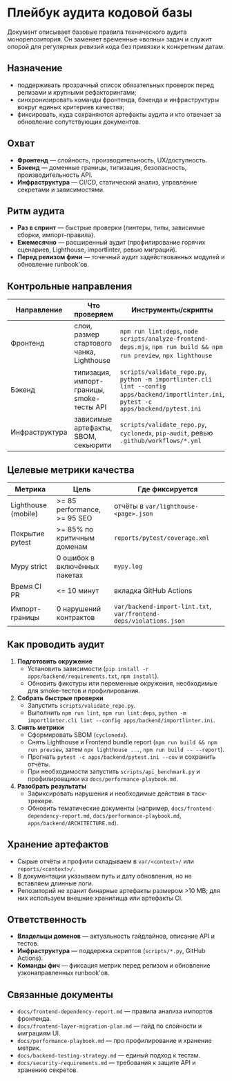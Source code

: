 # Плейбук аудита кодовой базы

Документ описывает базовые правила технического аудита монорепозитория. Он заменяет временные «волны» задач и служит опорой для регулярных ревизий кода без привязки к конкретным датам.

## Назначение
- поддерживать прозрачный список обязательных проверок перед релизами и крупными рефакторингами;
- синхронизировать команды фронтенда, бэкенда и инфраструктуры вокруг единых критериев качества;
- фиксировать, куда сохраняются артефакты аудита и кто отвечает за обновление сопутствующих документов.

## Охват
- **Фронтенд** — слойность, производительность, UX/доступность.
- **Бэкенд** — доменные границы, типизация, безопасность, производительность API.
- **Инфраструктура** — CI/CD, статический анализ, управление секретами и зависимостями.

## Ритм аудита
- **Раз в спринт** — быстрые проверки (линтеры, типы, зависимые сборки, импорт-правила).
- **Ежемесячно** — расширенный аудит (профилирование горячих сценариев, Lighthouse, importlinter, ревью миграций).
- **Перед релизом фичи** — точечный аудит задействованных модулей и обновление runbook'ов.

## Контрольные направления
| Направление | Что проверяем | Инструменты/скрипты |
|-------------|---------------|----------------------|
| Фронтенд | слои, размер стартового чанка, Lighthouse | `npm run lint:deps`, `node scripts/analyze-frontend-deps.mjs`, `npm run build && npm run preview`, `npx lighthouse` |
| Бэкенд | типизация, импорт-границы, smoke-тесты API | `scripts/validate_repo.py`, `python -m importlinter.cli lint --config apps/backend/importlinter.ini`, `pytest -c apps/backend/pytest.ini` |
| Инфраструктура | зависимые артефакты, SBOM, секьюрити | `scripts/validate_repo.py`, `cyclonedx`, `pip-audit`, ревью `.github/workflows/*.yml` |

## Целевые метрики качества
| Метрика | Цель | Где фиксируется |
|---------|------|-----------------|
| Lighthouse (mobile) | >= 85 performance, >= 95 SEO | отчёты в `var/lighthouse-<page>.json` |
| Покрытие pytest | >= 85% по критичным доменам | `reports/pytest/coverage.xml` |
| Mypy strict | 0 ошибок в включённых пакетах | `mypy.log` |
| Время CI PR | <= 10 минут | вкладка GitHub Actions |
| Импорт-границы | 0 нарушений контрактов | `var/backend-import-lint.txt`, `var/frontend-deps/violations.json` |

## Как проводить аудит
1. **Подготовить окружение**  
   - Установить зависимости (`pip install -r apps/backend/requirements.txt`, `npm install`).  
   - Обновить фикстуры или переменные окружения, необходимые для smoke-тестов и профилирования.
2. **Собрать быстрые проверки**  
   - Запустить `scripts/validate_repo.py`.  
   - Выполнить `npm run lint`, `npm run lint:deps`, `python -m importlinter.cli lint --config apps/backend/importlinter.ini`.
3. **Снять метрики**  
   - Сформировать SBOM (`cyclonedx`).  
   - Снять Lighthouse и Frontend bundle report (`npm run build && npm run preview`, затем `npx lighthouse ...`, `npm run build -- --report`).  
   - Прогнать `pytest -c apps/backend/pytest.ini --cov` и сохранить отчёты.  
   - При необходимости запустить `scripts/api_benchmark.py` и профилировщики из `docs/performance-playbook.md`.
4. **Разобрать результаты**  
   - Зафиксировать нарушения и необходимые действия в таск-трекере.  
   - Обновить тематические документы (например, `docs/frontend-dependency-report.md`, `docs/performance-playbook.md`, `apps/backend/ARCHITECTURE.md`).

## Хранение артефактов
- Сырые отчёты и профили складываем в `var/<context>/` или `reports/<context>/`.  
- В документации указываем путь и дату обновления, но не вставляем длинные логи.  
- Репозиторий не хранит бинарные артефакты размером >10 MB; для них используем внешние хранилища или артефакты CI.

## Ответственность
- **Владельцы доменов** — актуальность гайдлайнов, описание API и тестов.  
- **Инфраструктура** — поддержка скриптов (`scripts/*.py`, GitHub Actions).  
- **Команды фич** — фиксация метрик перед релизом и обновление узконаправленных runbook'ов.

## Связанные документы
- `docs/frontend-dependency-report.md` — правила анализа импортов фронтенда.  
- `docs/frontend-layer-migration-plan.md` — гайд по слойности и миграциям UI.  
- `docs/performance-playbook.md` — про профилирование и хранение метрик.  
- `docs/backend-testing-strategy.md` — единый подход к тестам.  
- `docs/security-requirements.md` — требования к защите API и хранению секретов.
